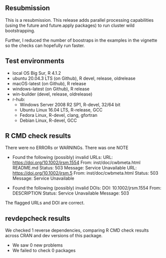 ## Resubmission

This is a resubmission. This release adds parallel processing capabilities (using the future and future.apply packages) to run cluster wild bootstrapping.

Further, I reduced the number of boostraps in the examples in the vignette so the checks can hopefully run faster. 


## Test environments

* local OS Big Sur, R 4.1.2
* ubuntu 20.04.3 LTS (on Github), R devel, release, oldrelease
* macOS-latest (on Github), R release
* windows-latest (on Github), R release
* win-builder (devel, release, oldrelease)
* r-hub:
  * Windows Server 2008 R2 SP1, R-devel, 32/64 bit
  * Ubuntu Linux 16.04 LTS, R-release, GCC
  * Fedora Linux, R-devel, clang, gfortran
  * Debian Linux, R-devel, GCC

## R CMD check results

There were no ERRORs or WARNINGs. There was one NOTE

* Found the following (possibly) invalid URLs:
  URL: https://doi.org/10.1002/jrsm.1554
    From: inst/doc/cwbmeta.html
          README.md
    Status: 503
    Message: Service Unavailable
  URL: https://doi.org/10.1002/jrsm.5
    From: inst/doc/cwbmeta.html
    Status: 503
    Message: Service Unavailable
    
* Found the following (possibly) invalid DOIs:
  DOI: 10.1002/jrsm.1554
    From: DESCRIPTION
    Status: Service Unavailable
    Message: 503


The flagged URLs and DOI are correct.


## revdepcheck results

We checked 1 reverse dependencies, comparing R CMD check results across CRAN and dev versions of this package.

 * We saw 0 new problems
 * We failed to check 0 packages

